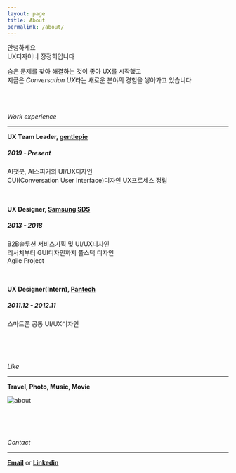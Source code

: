 ```yaml
---
layout: page
title: About
permalink: /about/
---
```

안녕하세요  
UX디자이너 장정희입니다 

숨은 문제를 찾아 해결하는 것이 좋아 UX를 시작했고  
지금은 *Conversation UX*라는 새로운 분야의 경험을 쌓아가고 있습니다  
<br><br><br>

*Work experience*

***  

**UX Team Leader, [gentlepie](https://www.gentlepie.com/)**  
##### 2019 - Present 
AI챗봇, AI스피커의 UI/UX디자인  
CUI(Conversation User Interface)디자인 UX프로세스 정립  
<br><br>

**UX Designer, [Samsung SDS](https://www.samsungsds.com/)**  
##### 2013 - 2018  
B2B솔루션 서비스기획 및 UI/UX디자인  
리서치부터 GUI디자인까지 풀스택 디자인  
Agile Project   
<br><br>

**UX Designer(Intern), [Pantech](https://ko.wikipedia.org/wiki/%ED%8C%AC%ED%83%9D)**  
##### 2011.12 - 2012.11  
스마트폰 공통 UI/UX디자인  
 
<br><br><br>

*Like*  

***  

**Travel, Photo, Music, Movie**  


![about](https://user-images.githubusercontent.com/60729752/74218663-f0d9ff00-4ced-11ea-9adc-309407f37785.png)

<br><br><br>


*Contact*  

***  

[**Email**](mailto:11jhjang21@gmail.com) or [**Linkedin**](https://www.linkedin.com/in/junghee-jang-65aba5136/)  
<br><br><br>
